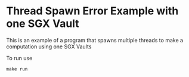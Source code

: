 # Thread Spawn Error Example with one SGX Vault

This is an example of a program that spawns multiple threads to make a computation using one SGX Vaults

To run use 

`make run`
